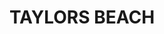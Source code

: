 ---
lastmod: '2025-04-06T06:05:20+00:00'
latitude: -32.776919
layout: suburb
longitude: 152.083274
postcode: '2316'
state: NSW
title: TAYLORS BEACH
url: /nsw/taylors-beach/
---